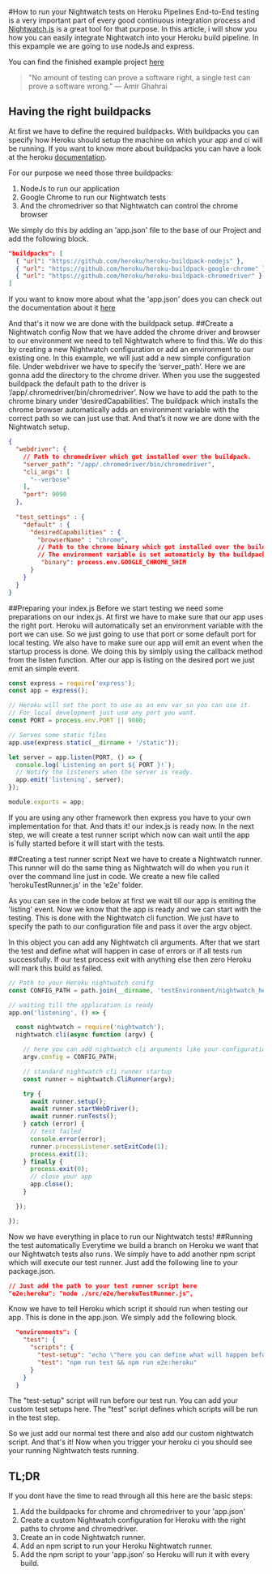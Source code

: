 #How to run your Nightwatch tests on Heroku Pipelines
End-to-End testing is a very important part of every good continuous integration process and
[Nightwatch.js](https://nightwatchjs.org/) is a great tool for that purpose.
In this article, i will show you how you can easily integrate Nightwatch into your Heroku build pipeline.
In this expample we are going to use nodeJs and express.

You can find the finished example project [here](https://github.com/TimonBerlin/heroku-pipelines-nightwatch)
> "No amount of testing can prove a software right, a single test can prove a software wrong." 
>— Amir Ghahrai

## Having the right buildpacks
At first we have to define the required buildpacks.
With buildpacks you can specify how Heroku should setup the machine on which your app and ci will be running.
If you want to know more about buildpacks you can have a look at the heroku 
[documentation](https://devcenter.heroku.com/articles/buildpacks).

For our purpose we need those three buildpacks:
1. NodeJs to run our application
2. Google Chrome to run our Nightwatch tests
3. And the chromedriver so that Nightwatch can control the chrome browser

We simply do this by adding an 'app.json' file to the base of our Project and add the following block.

```json
"buildpacks": [
  { "url": "https://github.com/heroku/heroku-buildpack-nodejs" },
  { "url": "https://github.com/heroku/heroku-buildpack-google-chrome" },
  { "url": "https://github.com/heroku/heroku-buildpack-chromedriver" }
]
```
If you want to know more about what the 'app.json' does you can check out the documentation about it [here](https://devcenter.heroku.com/articles/app-json-schema)

And that's it now we are done with the buildpack setup.
##Create a Nightwatch config
Now that we have added the chrome driver and browser to our environment we need to tell Nightwatch where to find this. 
We do this by creating a new Nightwatch configuration or add an environment to our existing one. In this example, we will just add a new simple configuration file.
Under webdriver we have to specify the ‘server_path’. Here we are gonna add the directory to the chrome driver. When you use the suggested buildpack the default path to the driver is ‘/app/.chromedriver/bin/chromedriver’.
Now we have to add the path to the chrome binary under ‘desiredCapabilities’.
The buildpack which installs the chrome browser automatically adds an environment variable with the correct path so we can just use that. And that’s it now we are done with the Nightwatch setup.

```json
{ 
  "webdriver": {
    // Path to chromedriver which got installed over the buildpack.
    "server_path": "/app/.chromedriver/bin/chromedriver",
    "cli_args": [
      "--verbose"
    ],
    "port": 9090
  },
  
  "test_settings" : {
    "default" : {
      "desiredCapabilities" : {
        "browserName" : "chrome",
        // Path to the chrome binary which got installed over the buildpack. 
        // The environment variable is set automaticly by the buildpack itself.
         "binary": process.env.GOOGLE_CHROME_SHIM
      }
    }
  }
}
```

##Preparing your index.js
Before we start testing we need some preparations on our index.js.
At first we have to make sure that our app uses the right port.
Heroku will automatically set an environment variable with the port we can use.
So we just going to use that port or some default port for local testing.
We also have to make sure our app will emit an event when the startup process is done.
We doing this by simlply using the callback method from the listen function. After our app is
listing on the desired port we just emit an simple event.  

```javascript
const express = require('express');
const app = express();

// Heroku will set the port to use as an env var so you can use it.
// For local development just use any port you want.
const PORT = process.env.PORT || 9080;

// Serves some static files
app.use(express.static(__dirname + '/static'));

let server = app.listen(PORT, () => {
  console.log(`Listening on port ${ PORT }!`);
  // Notify the listeners when the server is ready.
  app.emit('listening', server);
});

module.exports = app;
```

If you are using any other framework then express you have to your own implementation for that.
And thats it! our index.js is ready now.
In the next step, we will create a test runner script which now can wait until the app is`fully started before it will start with the tests.

##Creating a test runner script
Next we have to create a Nightwatch runner.
This runner will do the same thing as Nightwatch will do when you run it over the command line just in code.
We create a new file called 'herokuTestRunner.js' in the 'e2e' folder.

As you can see in the code below at first we wait till our app is emiting the 'listing' event.
Now we know that the app is ready and we can start with the testing. This is done with the Nightwatch cli function.
We just have to specify the path to our configuration file and pass it over the argv object.


In this object you can add any Nightwatch cli arguments. 
After that we start the test and define what will happen in case of errors or if all tests
run successfully. If our test process exit with anything else then zero Heroku will
mark this build as failed.

```javascript
// Path to your Heroku nightwatch conifg
const CONFIG_PATH = path.join(__dirname, 'testEnvironment/nightwatch_heroku.conf.js');

// waiting till the application is ready
app.on('listening', () => {

  const nightwatch = require('nightwatch');
  nightwatch.cli(async function (argv) {

    // here you can add nightwatch cli arguments like your configuration or additional stuff
    argv.config = CONFIG_PATH;

    // standard nightwatch cli runner startup
    const runner = nightwatch.CliRunner(argv);

    try {
      await runner.setup();
      await runner.startWebDriver();
      await runner.runTests();
    } catch (error) {
      // test failed
      console.error(error);
      runner.processListener.setExitCode(1);
      process.exit(1);
    } finally {
      process.exit(0);
      // close your app
      app.close();
    }

  });

});
```
Now we have everything in place to run our Nightwatch tests!
##Running the test automatically
Everytime we build a branch on Heroku we want that our Nightwatch tests also runs.
We simply have to add another npm script which will execute our test runner.
Just add the following line to your package.json.
```json
// Just add the path to your test runner script here
"e2e:heroku": "node ./src/e2e/herokuTestRunner.js",
```
Know we have to tell Heroku which script it should run when testing our app.
This is done in the app.json. We simply add the following block.

```json
  "environments": {
    "test": {
      "scripts": {
        "test-setup": "echo \"here you can define what will happen before the test runs\" && exit 0 ",
        "test": "npm run test && npm run e2e:heroku"
      }
    }
  }
```
The "test-setup" script will run before our test run. You can add your custom test setups here.
The "test" script defines which scripts will be run in the test step.

So we just add our normal test there and also add our custom nightwatch script.
And that's it! Now when you trigger your heroku ci you should see your running Nightwatch tests running.


## TL;DR
If you dont have the time to read through all this here are the basic steps:

1. Add the buildpacks for chrome and chromedriver to your 'app.json'
2. Create a custom Nightwatch configuration for Heroku with the right paths to chrome and chromedriver.
3. Create an in code Nightwatch runner.
4. Add an npm script to run your Heroku Nightwatch runner.
5. Add the npm script to your 'app.json' so Heroku will run it with every build.
